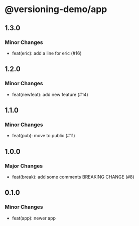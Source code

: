 # @versioning-demo/app

## 1.3.0

### Minor Changes

- feat(eric): add a line for eric (#16)

## 1.2.0

### Minor Changes

- feat(newfeat): add new feature (#14)

## 1.1.0

### Minor Changes

- feat(pub): move to public (#11)

## 1.0.0

### Major Changes

- feat(break): add some comments BREAKING CHANGE (#8)

## 0.1.0

### Minor Changes

- feat(app): newer app
